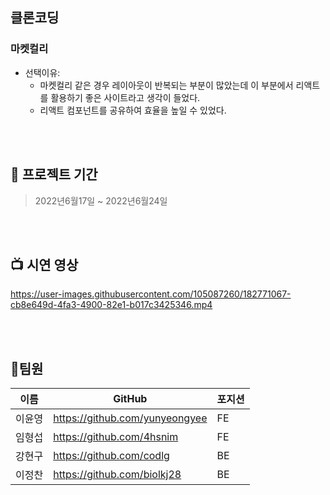 ##  클론코딩
###  마켓컬리
 - 선택이유: 
     - 마켓컬리 같은 경우 레이아웃이 반복되는 부분이 많았는데 이 부분에서 리액트를 활용하기 좋은 사이트라고 생각이 들었다. 
     - 리액트 컴포넌트를 공유하여 효율을 높일 수 있었다.

<br/>
<br/>

## 📅 프로젝트 기간

> 2022년6월17일 ~ 2022년6월24일
<br/>
<br/>

## 📺 시연 영상
https://user-images.githubusercontent.com/105087260/182771067-cb8e649d-4fa3-4900-82e1-b017c3425346.mp4


<br/>
<br/>


##  👥팀원

| 이름     | GitHub                             | 포지션  |
| -------- | ---------------------------------- | --------- |
| 이윤영   | https://github.com/yunyeongyee   | FE |
| 임형섭   | https://github.com/4hsnim   | FE |
| 강현구   | https://github.com/codlg   | BE |
| 이정찬   | https://github.com/biolkj28       | BE     |

<br/>
<br />
